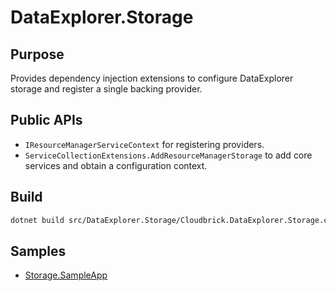 # DataExplorer.Storage

## Purpose
Provides dependency injection extensions to configure DataExplorer storage and register a single backing provider.

## Public APIs
- `IResourceManagerServiceContext` for registering providers.
- `ServiceCollectionExtensions.AddResourceManagerStorage` to add core services and obtain a configuration context.

## Build
```bash
dotnet build src/DataExplorer.Storage/Cloudbrick.DataExplorer.Storage.csproj
```

## Samples
- [Storage.SampleApp](../../samples/Storage.SampleApp)
